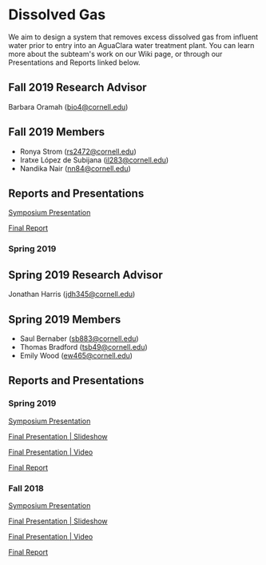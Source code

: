 # Dissolved Gas

We aim to design a system that removes excess dissolved gas from influent water prior to entry into an AguaClara water treatment plant. You can learn more about the subteam's work on our Wiki page, or through our Presentations and Reports linked below. 

## Fall 2019 Research Advisor
Barbara Oramah (bio4@cornell.edu)

## Fall 2019 Members 
- Ronya Strom (rs2472@cornell.edu)
- Iratxe López de Subijana (il283@cornell.edu)
- Nandika Nair (nn84@cornell.edu)

## Reports and Presentations
[Symposium Presentation](https://docs.google.com/presentation/d/11PH_QPIXEXC_VmlbMWzFEgmGfqddTo1cZnWxunRBUl0/edit#slide=id.g707cdbacf2_9_0)

[Final Report](https://colab.research.google.com/drive/1_aGnxBxT9k9NGISukKSmBVtNdy2YiWvW)

### Spring 2019
## Spring 2019 Research Advisor
Jonathan Harris (jdh345@cornell.edu)

## Spring 2019 Members 
- Saul Bernaber (sb883@cornell.edu)
- Thomas Bradford (tsb49@cornell.edu)
- Emily Wood (ew465@cornell.edu)

## Reports and Presentations
### Spring 2019
[Symposium Presentation](https://docs.google.com/presentation/d/1HRn5l7VYAZrXTzVKj2HsHC7Mff4qupUU5NLItj-NNb0/edit#slide=id.g346a079b2f_0_0)

[Final Presentation | Slideshow](https://docs.google.com/presentation/d/1YtgmYafIfrr8qyIvDsrSdKtDwkKYxtXBnMFmMO2Hd6A/edit?usp=sharing)

[Final Presentation | Video](https://www.youtube.com/watch?v=xW9oaLiUle0&list=PLhsGtpY8ipdZL4lExJA8KC0zCkaxwfs8R&index=6&t=0s)

[Final Report](https://github.com/AguaClara/Dissolved-Gas/blob/master/Research%20Reports/Report_Spring2019_DissolvedGas.md)

### Fall 2018 
[Symposium Presentation](https://docs.google.com/presentation/d/1oqcSOdyO4JxgfkK_X3Jw-1Bu3BXFlAgRmeZfy4X1oRU/edit?usp=sharing)

[Final Presentation | Slideshow](https://docs.google.com/presentation/d/15AX9xSX_VZXdsxB2yab1bab3Xx3Wnr3A-YHmP6xZCP8/edit#slide=id.g4826752e6e_0_5) 

[Final Presentation | Video](https://www.youtube.com/watch?v=6RM38dYTEgE&index=11&list=PLhsGtpY8ipdZTn2HPI6C2uH44ADmc0Ra6&t=0s)

[Final Report](https://github.com/AguaClara/Dissolved-Gas/blob/master/Research%20Reports/Final_Report.md)
